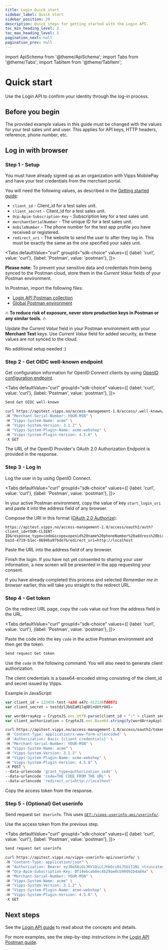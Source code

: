 ```yaml
---
title: Login Quick start
sidebar_label: Quick start
sidebar_position: 20
description: Quick steps for getting started with the Login API.
toc_min_heading_level: 2
toc_max_heading_level: 5
pagination_next: null
pagination_prev: null
---
```


import ApiSchema from '@theme/ApiSchema';
import Tabs from '@theme/Tabs';
import TabItem from '@theme/TabItem';

# Quick start

Use the Login API to confirm your identity through the log-in process.

## Before you begin

The provided example values in this guide must be changed with the values for your test sales unit and user.
This applies for API keys, HTTP headers, reference, phone number, etc.

## Log in with browser

### Step 1 - Setup

You must have already signed up as an organization with Vipps MobilePay and have
your test credentials from the merchant portal.

You will need the following values, as described in the
[Getting started guide](https://developer.vippsmobilepay.com/docs/getting-started):

* `client_id` - Client_id for a test sales unit.
* `client_secret` - Client_id for a test sales unit.
* `Ocp-Apim-Subscription-Key` - Subscription key for a test sales unit.
* `merchantSerialNumber` - The unique ID for a test sales unit.
* `mobileNumber` - The phone number for the test app profile you have received or registered.
* `redirect_uri` - The website to send the user to after they log in.
   This must be exactly the same as the one specified your sales unit.

<Tabs
defaultValue="curl"
groupId="sdk-choice"
values={[
{label: 'curl', value: 'curl'},
{label: 'Postman', value: 'postman'},
]}>
<TabItem value="postman">

**Please note:** To prevent your sensitive data and credentials from being synced to the Postman cloud,
store them in the *Current Value* fields of your Postman environment.

In Postman, import the following files:

* [Login API Postman collection](/tools/vipps-login-api.postman_collection.json)
* [Global Postman environment](pathname:///tools/vipps-api-global-postman-environment.json)

🔥 **To reduce risk of exposure, never store production keys in Postman or any similar tools.** 🔥

Update the *Current Value* field in your Postman environment with your **Merchant Test** keys.
Use *Current Value* field for added security, as these values are not synced to the cloud.

</TabItem>
<TabItem value="curl">

No additional setup needed :)

</TabItem>
</Tabs>


### Step 2 - Get OIDC well-known endpoint

Get configuration information for OpenID Connect clients by using
[OpenID configuration endpoint](https://developer.vippsmobilepay.com/api/login/#tag/Vipps-Login-API/operation/discoverOpenIDConfiguration).


<Tabs
defaultValue="curl"
groupId="sdk-choice"
values={[
{label: 'curl', value: 'curl'},
{label: 'Postman', value: 'postman'},
]}>
<TabItem value="postman">

```bash
Send Get OIDC well-known
```

</TabItem>
<TabItem value="curl">

```bash
curl https://apitest.vipps.no/access-management-1.0/access/.well-known/openid-configuration \
-H "Merchant-Serial-Number: YOUR-MSN" \
-H "Vipps-System-Name: acme" \
-H "Vipps-System-Version: 3.1.2" \
-H "Vipps-System-Plugin-Name: acme-webshop" \
-H "Vipps-System-Plugin-Version: 4.5.6" \
-X GET
```

</TabItem>
</Tabs>

The URL of the OpenID Provider's OAuth 2.0 Authorization Endpoint is provided in the response.


### Step 3 - Log in

Log the user in by using OpenID Connect.

<Tabs
defaultValue="curl"
groupId="sdk-choice"
values={[
{label: 'curl', value: 'curl'},
{label: 'Postman', value: 'postman'},
]}>
<TabItem value="postman">

In your active Postman environment, copy the value of key `start_login_uri` and paste it into the address field of any browser.

</TabItem>
<TabItem value="curl">

Compose the URI in this format ([OAuth 2.0 Authorize](/docs/APIs/login-api/api-guide/integration/#oauth-20-authorize)):

```http
https://apitest.vipps.no/access-management-1.0/access/oauth2/auth?client_id=YOUR-CLIENT-ID&response_type=code&scope=openid%20name%20phoneNumber%20address%20birthDate&state=8652682f-ba1d-4719-b1ec-8694ba97bde7&redirect_uri=http://localhost
```

Paste the URL into the address field of any browser.

</TabItem>
</Tabs>

Finish the login.
If you have not yet consented to sharing your user information, a new screen will be presented in the app requesting your consent.

If you have already completed this process and selected *Remember me in browser* earlier, this will take you straight to the redirect URL.

### Step 4 - Get token

On the redirect URL page, copy the `code` value out from the address field in the URL.

<Tabs
defaultValue="curl"
groupId="sdk-choice"
values={[
{label: 'curl', value: 'curl'},
{label: 'Postman', value: 'postman'},
]}>
<TabItem value="postman">


Paste the code into the key `code` in the active Postman environment and then get the token.

```bash
Send request Get token
```

</TabItem>
<TabItem value="curl">

Use the `code` in the following command.
You will also need to generate client authorization.

The client credentials is a base64-encoded string consisting of the client_id and secret issued by Vipps.

Example in JavaScript:

```javascript
var client_id = 123456-test-4a3d-a47c-412136fd0871
var client_secret = testdzlJbUZaM1lqODlnUUtrUHI=

var wordArrayAzp = CryptoJS.enc.Utf8.parse(client_id + ":" + client_secret);
var client_authorization = CryptoJS.enc.Base64.stringify(wordArrayAzp);
```

```bash
curl https://apitest.vipps.no/access-management-1.0/access/oauth2/token \
-H 'Content-Type: application/x-www-form-urlencoded' \
-H 'Authorization: Basic {client credentials}' \
-H "Merchant-Serial-Number: YOUR-MSN" \
-H "Vipps-System-Name: acme" \
-H "Vipps-System-Version: 3.1.2" \
-H "Vipps-System-Plugin-Name: acme-webshop" \
-H "Vipps-System-Plugin-Version: 4.5.6" \
-X POST \
--data-urlencode 'grant_type=authorization_code' \
--data-urlencode 'code=THE CODE FROM THE URL' \
--data-urlencode 'redirect_uri=http://localhost'
```

Copy the access token from the response.

</TabItem>
</Tabs>


### Step 5 - (Optional) Get userinfo

Send request `Get Userinfo`. This uses [`GET:/vipps-userinfo-api/userinfo/`][userinfo-endpoint-login].

Use the access token from the previous step.

<Tabs
defaultValue="curl"
groupId="sdk-choice"
values={[
{label: 'curl', value: 'curl'},
{label: 'Postman', value: 'postman'},
]}>
<TabItem value="postman">

```bash
Send request Get userinfo
```

</TabItem>
<TabItem value="curl">


```bash
curl https://apitest.vipps.no/vipps-userinfo-api/userinfo/ \
-H "Content-Type: application/json" \
-H "Authorization: Bearer eyJ0eXAiOiJKV1QiLCJhbGciOiJSUzI1Ni <truncated>" \
-H "Ocp-Apim-Subscription-Key: 0f14ebcab0ec4b29ae0cb90d91b4a84a" \
-H "Merchant-Serial-Number: YOUR-MSN" \
-H "Vipps-System-Name: acme" \
-H "Vipps-System-Version: 3.1.2" \
-H "Vipps-System-Plugin-Name: acme-webshop" \
-H "Vipps-System-Plugin-Version: 4.5.6" \
-X GET
```

</TabItem>
</Tabs>


## Next steps

See the [Login API guide](api-guide/README.md) to read about the concepts and details.

For more examples, see the step-by-step instructions in the
[Login API Postman guide](vipps-login-api-postman-guide.md).



[access-token-endpoint]: https://developer.vippsmobilepay.com/api/access-token#tag/Authorization-Service/operation/fetchAuthorizationTokenUsingPost
[create-payment-endpoint]: https://developer.vippsmobilepay.com/api/epayment#tag/CreatePayments/operation/createPayment
[get-payment-endpoint]: https://developer.vippsmobilepay.com/api/epayment#tag/QueryPayments/operation/getPayment
[userinfo-endpoint]: https://developer.vippsmobilepay.com/api/userinfo#operation/getUserinfo
[userinfo-endpoint-login]: https://developer.vippsmobilepay.com/api/userinfo/#operation/userinfoAuthorizationCode
